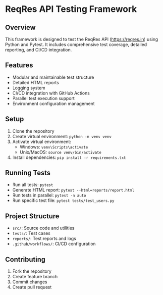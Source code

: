 # ReqRes API Testing Framework

## Overview
This framework is designed to test the ReqRes API (https://reqres.in) using Python and Pytest. It includes comprehensive test coverage, detailed reporting, and CI/CD integration.

## Features
- Modular and maintainable test structure
- Detailed HTML reports
- Logging system
- CI/CD integration with GitHub Actions
- Parallel test execution support
- Environment configuration management

## Setup
1. Clone the repository
2. Create virtual environment: `python -m venv venv`
3. Activate virtual environment:
   - Windows: `venv\Scripts\activate`
   - Unix/MacOS: `source venv/bin/activate`
4. Install dependencies: `pip install -r requirements.txt`

## Running Tests
- Run all tests: `pytest`
- Generate HTML report: `pytest --html=reports/report.html`
- Run tests in parallel: `pytest -n auto`
- Run specific test file: `pytest tests/test_users.py`

## Project Structure
- `src/`: Source code and utilities
- `tests/`: Test cases
- `reports/`: Test reports and logs
- `.github/workflows/`: CI/CD configuration

## Contributing
1. Fork the repository
2. Create feature branch
3. Commit changes
4. Create pull request
